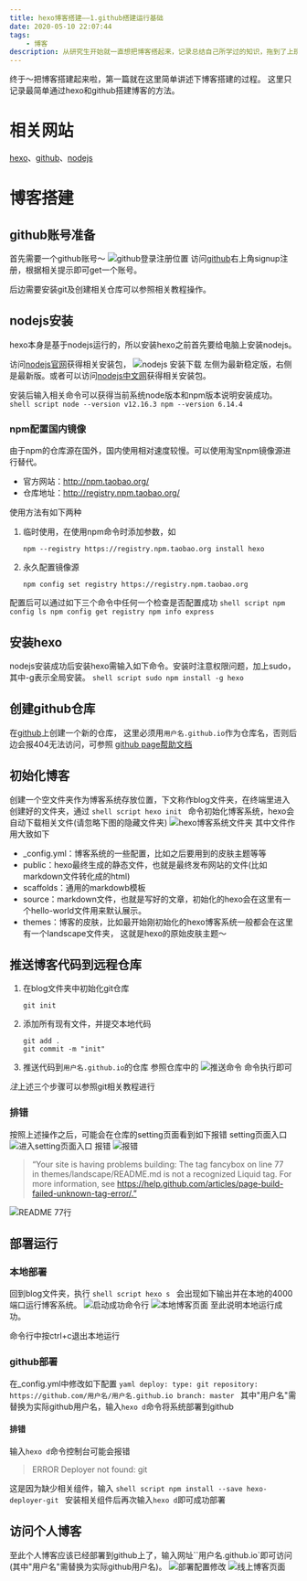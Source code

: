 ```yaml
---
title: hexo博客搭建——1.github搭建运行基础
date: 2020-05-10 22:07:44
tags:
    - 博客
description: 从研究生开始就一直想把博客搭起来，记录总结自己所学过的知识，拖到了上班那入职，终于搭起来了，从这里开始慢慢整理自己所学的知识，方便自己查阅，有幸的话也方便大家一起进步～
---
```

终于～把博客搭建起来啦，第一篇就在这里简单讲述下博客搭建的过程。
这里只记录最简单通过hexo和github搭建博客的方法。

# 相关网站
[hexo](https://hexo.io/zh-cn/)、[github](https://github.com/)、[nodejs](https://nodejs.org/en/)

# 博客搭建
## github账号准备
首先需要一个github账号～
![github登录注册位置](github登录注册位置.jpg)
访问[github](https://github.com/)右上角signup注册，根据相关提示即可get一个账号。

后边需要安装git及创建相关仓库可以参照相关教程操作。

## nodejs安装
hexo本身是基于nodejs运行的，所以安装hexo之前首先要给电脑上安装nodejs。

访问[nodejs官网](https://nodejs.org/en/)获得相关安装包，
![nodejs 安装下载](nodejs%20安装下载.jpg)
左侧为最新稳定版，右侧是最新版。或者可以访问[nodejs中文网](http://nodejs.cn/download/)获得相关安装包。

安装后输入相关命令可以获得当前系统node版本和npm版本说明安装成功。
    ```shell script
    node --version
    v12.16.3
    npm --version
    6.14.4
    ```
### npm配置国内镜像
由于npm的仓库源在国外，国内使用相对速度较慢。可以使用淘宝npm镜像源进行替代。

- 官方网站：http://npm.taobao.org/
- 仓库地址：http://registry.npm.taobao.org/

使用方法有如下两种
1. 临时使用，在使用npm命令时添加参数，如
    ```shell script
    npm --registry https://registry.npm.taobao.org install hexo
    ```
2. 永久配置镜像源
    ```shell script
    npm config set registry https://registry.npm.taobao.org
    ```
配置后可以通过如下三个命令中任何一个检查是否配置成功
    ```shell script
    npm config ls
    npm config get registry
    npm info express
    ```

## 安装hexo
nodejs安装成功后安装hexo需输入如下命令。安装时注意权限问题，加上sudo，其中-g表示全局安装。
    ```shell script
    sudo npm install -g hexo
    ```

## 创建github仓库
在[github](https://github.com/)上创建一个新的仓库，
这里必须用`用户名.github.io`作为仓库名，否则后边会报404无法访问，可参照
[github page帮助文档](https://help.github.com/en/github/working-with-github-pages)


## 初始化博客
创建一个空文件夹作为博客系统存放位置，下文称作blog文件夹，在终端里进入创建好的文件夹，通过
    ```shell script
    hexo init
    ```
命令初始化博客系统，hexo会自动下载相关文件(请忽略下图的隐藏文件夹)
![hexo博客系统文件夹](hexo博客系统文件夹.jpg)
其中文件作用大致如下

- _config.yml：博客系统的一些配置，比如之后要用到的皮肤主题等等
- public：hexo最终生成的静态文件，也就是最终发布网站的文件(比如markdown文件转化成的html)
- scaffolds：通用的markdowb模板
- source：markdown文件，也就是写好的文章，初始化的hexo会在这里有一个hello-world文件用来默认展示。
- themes：博客的皮肤，比如最开始刚初始化的hexo博客系统一般都会在这里有一个landscape文件夹，
这就是hexo的原始皮肤主题～

## 推送博客代码到远程仓库
1. 在blog文件夹中初始化git仓库
    ```shell script
    git init
    ```
2. 添加所有现有文件，并提交本地代码
    ```shell script
    git add .
    git commit -m "init"
    ```
3. 推送代码到`用户名.github.io`的仓库
参照仓库中的
![推送命令](推送命令.jpg)
命令执行即可

*注*上述三个步骤可以参照git相关教程进行

### 排错
按照上述操作之后，可能会在仓库的setting页面看到如下报错
setting页面入口
![进入setting页面入口](进入setting页面入口.jpg)
报错
![报错](报错.png)
> “Your site is having problems building: The tag fancybox on line 77 in themes/landscape/README.md is not a recognized Liquid tag. For more information, see https://help.github.com/articles/page-build-failed-unknown-tag-error/.”

![README 77行](READ%20ME%2077行.jpg)

## 部署运行
### 本地部署
回到blog文件夹，执行
    ```shell script
    hexo s
    ```
会出现如下输出并在本地的4000端口运行博客系统。
![启动成功命令行](启动成功命令行.png)
![本地博客页面](本地博客页面.jpg)
至此说明本地运行成功。

命令行中按ctrl+c退出本地运行
### github部署
在_config.yml中修改如下配置
    ```yaml
    deploy:
      type: git
      repository: https://github.com/用户名/用户名.github.io
      branch: master
    ```
其中"用户名"需替换为实际github用户名，输入`hexo d`命令将系统部署到github
#### 排错
输入`hexo d`命令控制台可能会报错
> ERROR Deployer not found: git

这是因为缺少相关组件，输入
    ```shell script
    npm install --save hexo-deployer-git
    ```
安装相关组件后再次输入`hexo d`即可成功部署

## 访问个人博客
至此个人博客应该已经部署到github上了，输入网址``用户名.github.io`即可访问(其中"用户名"需替换为实际github用户名)。
![部署配置修改](部署配置修改.jpg)
![线上博客页面](线上博客页面.jpg)